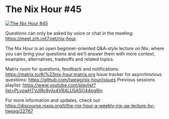 # The Nix Hour #45

[![The Nix Hour #45](https://img.youtube.com/vi/-G5GK84k0Oc/0.jpg)](https://www.youtube.com/watch?v=-G5GK84k0Oc)

Questions can only be asked by voice or chat in the meeting: https://meet.zrh.init7.net/nix-hour.

The Nix Hour is an open beginner-oriented Q&A-style lecture on Nix, where you can bring your questions and we’ll answer them with more context, examples, alternatives, tradeoffs and related topics.

Matrix room for questions, feedback and notifications: https://matrix.to/#/%23nix-hour:matrix.org
Issue tracker for asynchronous questions: https://github.com/tweag/nix-hour/issues
Previous sessions playlist: https://www.youtube.com/playlist?list=PLyzwHTVJlRc8yjlx4VR4LU5A5O44og9in

For more information and updates, check out https://discourse.nixos.org/t/the-nix-hour-a-weekly-nix-qa-lecture-by-tweag/22767
